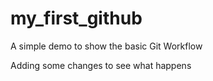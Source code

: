 # my_first_github
A simple demo to show the basic Git Workflow

Adding some changes to see what happens
